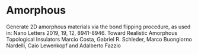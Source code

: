 # Amorphous
Generate 2D amorphous materials via the bond flipping procedure, as used in:
Nano Letters 2019, 19, 12, 8941-8946.
Toward Realistic Amorphous Topological Insulators
Marcio Costa, Gabriel R. Schleder, Marco Buongiorno Nardelli, Caio Lewenkopf and Adalberto Fazzio
